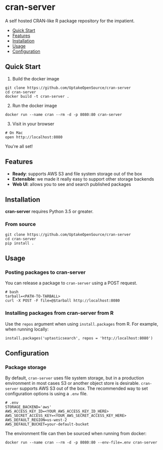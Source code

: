 # cran-server

A self hosted CRAN-like R package repository for the impatient.

- [Quick Start](#quick-start)
- [Features](#features)
- [Installation](#installation)
- [Usage](#usage)
- [Configuration](#configuration)

## Quick Start

1. Build the docker image

```
git clone https://github.com/UptakeOpenSource/cran-server
cd cran-server
docker build -t cran-server .
```

2. Run the docker image

```
docker run --name cran --rm -d -p 8080:80 cran-server
```

3. Visit in your browser

```
# On Mac
open http://localhost:8080 
```
You're all set!


## Features

- **Ready**: supports AWS S3 and file system storage out of the box
- **Extensible**: we made it really easy to support other storage backends
- **Web UI**: allows you to see and search published packages


## Installation

**cran-server** requires Python 3.5 or greater.

### From source

```
git clone https://github.com/UptakeOpenSource/cran-server
cd cran-server
pip install .
```


## Usage

### Posting packages to **cran-server**

You can release a package to `cran-server` using a POST request.

```
# bash
tarball=<PATH-TO-TARBALL>
curl -X POST -F file=@$tarball http://localhost:8080
```

### Installing packages from **cran-server** from R

Use the `repos` argument when using `install.packages` from R. For example, when running locally:

```
install.packages('uptasticsearch', repos = 'http://localhost:8080')
```


## Configuration

### Package storage

By default, `cran-server` uses file system storage, but in a production environment in most cases S3 or another object store is desirable. `cran-server` supports AWS S3 out of the box. The recommended way to set configuration options is using a `.env` file.

```
# .env
STORAGE_BACKEND='aws'
AWS_ACCESS_KEY_ID=<YOUR_AWS_ACCESS_KEY_ID_HERE>
AWS_SECRET_ACCESS_KEY=<YOUR_AWS_SECRET_ACCESS_KEY_HERE>
AWS_DEFAULT_REGION=us-west-2
AWS_DEFAULT_BUCKET=your-default-bucket
```

The environment file can then be sourced when running from docker:

```
docker run --name cran --rm -d -p 8080:80 --env-file=.env cran-server
```
